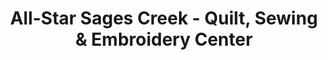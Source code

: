 ---
title: "All-Star Sages Creek - Quilt, Sewing & Embroidery Center"
url: /pocatello/all-star-sages-creek-quilt-sewing-and-embroidery-center/
shop: sewing
---
